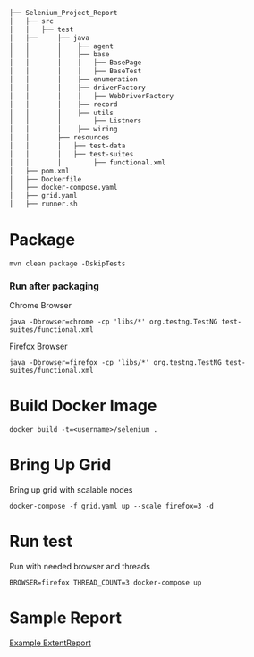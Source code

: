```bash
├── Selenium_Project_Report
│   ├── src
│   │   ├── test
│   ├──     ├── java
│   │       │    ├── agent
│   │       │    ├── base
│   │       │    │   ├── BasePage
│   │       │    │   ├── BaseTest
│   │       │    ├── enumeration
│   │       │    ├── driverFactory
│   │       │    │   ├── WebDriverFactory
│   │       │    ├── record
│   │       │    ├── utils
│   │       │        ├── Listners
│   │       │    ├── wiring
│   │       ├── resources
│   │       │   ├── test-data
│   │       │   ├── test-suites
│   │       │        ├── functional.xml
│   ├── pom.xml
│   ├── Dockerfile
│   ├── docker-compose.yaml
│   ├── grid.yaml
│   ├── runner.sh
```

# Package 

```
mvn clean package -DskipTests
```
### Run after packaging

Chrome Browser
```
java -Dbrowser=chrome -cp 'libs/*' org.testng.TestNG test-suites/functional.xml
```
Firefox Browser
```
java -Dbrowser=firefox -cp 'libs/*' org.testng.TestNG test-suites/functional.xml
```

# Build Docker Image

```
docker build -t=<username>/selenium .
```

# Bring Up Grid

Bring up grid with scalable nodes
```
docker-compose -f grid.yaml up --scale firefox=3 -d
```

# Run test

Run with needed browser and threads
```
BROWSER=firefox THREAD_COUNT=3 docker-compose up
```

# Sample Report
[Example ExtentReport](/SampleExtent.html)